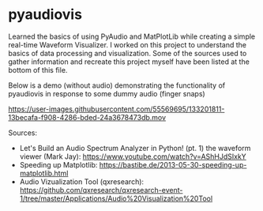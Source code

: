# pyaudiovis

Learned the basics of using PyAudio and MatPlotLib while creating a simple real-time Waveform Visualizer. I worked on this project to understand the basics of data processing and visualization. Some of the sources used to gather information and recreate this project myself have been listed at the bottom of this file.

Below is a demo (without audio) demonstrating the functionality of pyaudiovis in response to some dummy audio (finger snaps)

https://user-images.githubusercontent.com/55569695/133201811-13becafa-f908-4286-bded-24a3678473db.mov











Sources:
- Let's Build an Audio Spectrum Analyzer in Python! (pt. 1) the waveform viewer (Mark Jay): https://www.youtube.com/watch?v=AShHJdSIxkY
- Speeding up Matplotlib: https://bastibe.de/2013-05-30-speeding-up-matplotlib.html
- Audio Vizualization Tool (qxresearch): https://github.com/qxresearch/qxresearch-event-1/tree/master/Applications/Audio%20Visualization%20Tool

